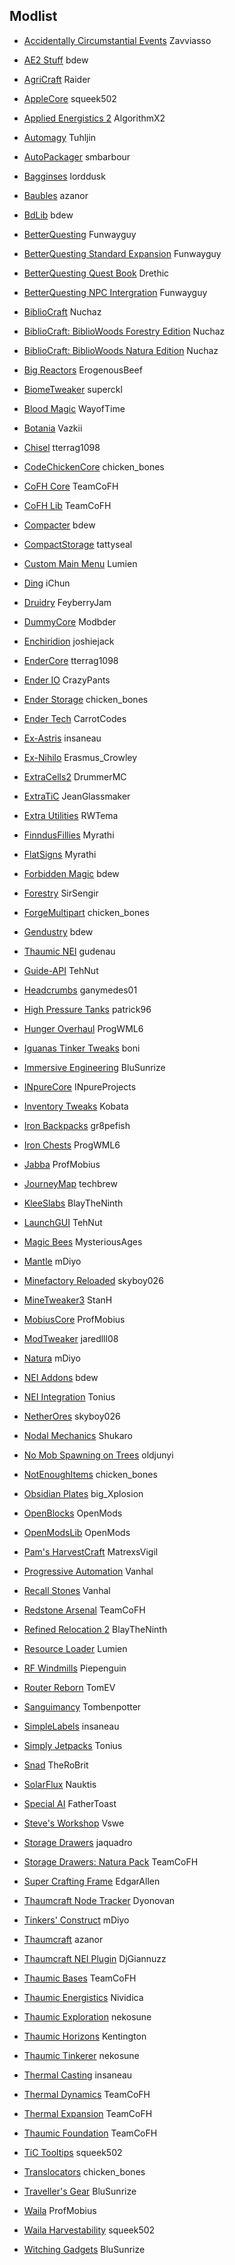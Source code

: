 ## Modlist

- [Accidentally Circumstantial Events](https://minecraft.curseforge.com/projects/accidentally-circumstantial-events-ace) Zavviasso

- [AE2 Stuff](https://minecraft.curseforge.com/projects/ae2-stuff) bdew

- [AgriCraft](https://minecraft.curseforge.com/projects/agricraft) Raider

- [AppleCore](https://minecraft.curseforge.com/projects/applecore) squeek502

- [Applied Energistics 2](https://minecraft.curseforge.com/projects/applied-energistics-2) AlgorithmX2

- [Automagy](https://minecraft.curseforge.com/projects/automagy) Tuhljin

- [AutoPackager](https://minecraft.curseforge.com/projects/autopackager) smbarbour

- [Bagginses](https://minecraft.curseforge.com/projects/bagginses) lorddusk

- [Baubles](https://minecraft.curseforge.com/projects/baubles) azanor

- [BdLib](https://minecraft.curseforge.com/projects/bdlib) bdew

- [BetterQuesting](https://mods.curse.com/mc-mods/minecraft/238856-better-questing) Funwayguy

- [BetterQuesting Standard Expansion](https://mods.curse.com/mc-mods/minecraft/238857-better-questing-standard-expansion) Funwayguy

- [BetterQuesting Quest Book](https://mods.curse.com/mc-mods/minecraft/242106-better-questing-quest-book) Drethic

- [BetterQuesting NPC Intergration](https://mods.curse.com/mc-mods/minecraft/241475-better-questing-npc-integration) Funwayguy

- [BiblioCraft](https://minecraft.curseforge.com/projects/bibliocraft) Nuchaz

- [BiblioCraft: BiblioWoods Forestry Edition](https://minecraft.curseforge.com/projects/bibliocraft-bibliowoods-forestry-edition) Nuchaz

- [BiblioCraft: BiblioWoods Natura Edition](https://minecraft.curseforge.com/projects/bibliocraft-bibliowoods-natura-edition) Nuchaz

- [Big Reactors](https://minecraft.curseforge.com/projects/big-reactors) ErogenousBeef

- [BiomeTweaker](https://minecraft.curseforge.com/projects/biometweaker) superckl

- [Blood Magic](https://minecraft.curseforge.com/projects/blood-magic) WayofTime

- [Botania](https://minecraft.curseforge.com/projects/botania) Vazkii

- [Chisel](https://minecraft.curseforge.com/projects/chisel) tterrag1098

- [CodeChickenCore](https://minecraft.curseforge.com/projects/codechickencore) chicken_bones

- [CoFH Core](https://minecraft.curseforge.com/projects/cofhcore) TeamCoFH

- [CoFH Lib](https://minecraft.curseforge.com/projects/cofh-lib) TeamCoFH

- [Compacter](https://minecraft.curseforge.com/projects/compacter) bdew

- [CompactStorage](https://minecraft.curseforge.com/projects/compactstorage) tattyseal

- [Custom Main Menu](https://minecraft.curseforge.com/projects/custom-main-menu) Lumien

- [Ding](https://minecraft.curseforge.com/projects/ding) iChun

- [Druidry](https://minecraft.curseforge.com/projects/druidry) FeyberryJam

- [DummyCore](https://minecraft.curseforge.com/projects/dummycore) Modbder

- [Enchiridion](https://minecraft.curseforge.com/projects/enchiridion) joshiejack

- [EnderCore](https://minecraft.curseforge.com/projects/endercore) tterrag1098

- [Ender IO](https://minecraft.curseforge.com/projects/ender-io) CrazyPants

- [Ender Storage](https://minecraft.curseforge.com/projects/ender-storage) chicken_bones

- [Ender Tech](https://minecraft.curseforge.com/projects/endertech) CarrotCodes

- [Ex-Astris](https://minecraft.curseforge.com/projects/ex-astris) insaneau

- [Ex-Nihilo](https://minecraft.curseforge.com/projects/ex-nihilo) Erasmus_Crowley

- [ExtraCells2](https://minecraft.curseforge.com/projects/extracells2) DrummerMC

- [ExtraTiC](https://minecraft.curseforge.com/projects/extratic) JeanGlassmaker

- [Extra Utilities](https://minecraft.curseforge.com/projects/extra-utilities) RWTema

- [FinndusFillies](https://minecraft.curseforge.com/projects/finndusfillies) Myrathi

- [FlatSigns](https://minecraft.curseforge.com/projects/flatsigns) Myrathi

- [Forbidden Magic](https://minecraft.curseforge.com/projects/forbidden-magic) bdew

- [Forestry](https://minecraft.curseforge.com/projects/forestry) SirSengir

- [ForgeMultipart](https://minecraft.curseforge.com/projects/forge-multi-part) chicken_bones

- [Gendustry](https://minecraft.curseforge.com/projects/gendustry) bdew

- [Thaumic NEI](https://minecraft.curseforge.com/projects/thaumic-nei) gudenau

- [Guide-API](https://minecraft.curseforge.com/projects/guide-api) TehNut

- [Headcrumbs](https://minecraft.curseforge.com/projects/headcrumbs) ganymedes01

- [High Pressure Tanks](https://minecraft.curseforge.com/projects/high-pressure-tanks) patrick96

- [Hunger Overhaul](https://minecraft.curseforge.com/projects/hunger-overhaul) ProgWML6

- [Iguanas Tinker Tweaks](https://minecraft.curseforge.com/projects/iguanas-tinker-tweaks) boni

- [Immersive Engineering](https://minecraft.curseforge.com/projects/immersive-engineering) BluSunrize

- [INpureCore](https://minecraft.curseforge.com/projects/inpurecore) INpureProjects

- [Inventory Tweaks](https://minecraft.curseforge.com/projects/inventory-tweaks) Kobata

- [Iron Backpacks](https://minecraft.curseforge.com/projects/iron-backpacks) gr8pefish

- [Iron Chests](https://minecraft.curseforge.com/projects/iron-chests) ProgWML6

- [Jabba](https://minecraft.curseforge.com/projects/jabba) ProfMobius

- [JourneyMap](https://minecraft.curseforge.com/projects/journeymap) techbrew

- [KleeSlabs](https://minecraft.curseforge.com/projects/kleeslabs) BlayTheNinth

- [LaunchGUI](https://minecraft.curseforge.com/projects/launchgui) TehNut

- [Magic Bees](https://minecraft.curseforge.com/projects/magic-bees) MysteriousAges

- [Mantle](https://minecraft.curseforge.com/projects/mantle) mDiyo

- [Minefactory Reloaded](https://minecraft.curseforge.com/projects/minefactory-reloaded) skyboy026

- [MineTweaker3](https://minecraft.curseforge.com/projects/minetweaker3) StanH

- [MobiusCore](https://minecraft.curseforge.com/projects/mobiuscore) ProfMobius

- [ModTweaker](https://minecraft.curseforge.com/projects/modtweaker) jaredlll08

- [Natura](https://minecraft.curseforge.com/projects/natura) mDiyo

- [NEI Addons](https://minecraft.curseforge.com/projects/nei-addons) bdew

- [NEI Integration](https://minecraft.curseforge.com/projects/nei-integration) Tonius

- [NetherOres](https://minecraft.curseforge.com/projects/netherores) skyboy026

- [Nodal Mechanics](https://minecraft.curseforge.com/projects/nodal-mechanics) Shukaro

- [No Mob Spawning on Trees](https://minecraft.curseforge.com/projects/no-mob-spawning-on-trees) oldjunyi

- [NotEnoughItems](https://minecraft.curseforge.com/projects/notenoughitems) chicken_bones

- [Obsidian Plates](https://minecraft.curseforge.com/projects/obsidian-plates) big_Xplosion

- [OpenBlocks](https://minecraft.curseforge.com/projects/openblocks) OpenMods

- [OpenModsLib](https://minecraft.curseforge.com/projects/openmodslib) OpenMods

- [Pam's HarvestCraft](https://minecraft.curseforge.com/projects/pams-harvestcraft) MatrexsVigil

- [Progressive Automation](https://minecraft.curseforge.com/projects/progressive-automation-early-miner) Vanhal

- [Recall Stones](https://minecraft.curseforge.com/projects/recall-stones) Vanhal

- [Redstone Arsenal](https://minecraft.curseforge.com/projects/redstone-arsenal) TeamCoFH

- [Refined Relocation 2](https://minecraft.curseforge.com/projects/refined-relocation-2) BlayTheNinth

- [Resource Loader](https://minecraft.curseforge.com/projects/resource-loader) Lumien

- [RF Windmills](https://minecraft.curseforge.com/projects/rf-windmills) Piepenguin

- [Router Reborn](https://minecraft.curseforge.com/projects/router-reborn) TomEV

- [Sanguimancy](https://minecraft.curseforge.com/projects/sanguimancy) Tombenpotter

- [SimpleLabels](https://minecraft.curseforge.com/projects/simplelabels) insaneau

- [Simply Jetpacks](https://minecraft.curseforge.com/projects/simply-jetpacks) Tonius

- [Snad](https://minecraft.curseforge.com/projects/snad) TheRoBrit

- [SolarFlux](https://minecraft.curseforge.com/projects/solar-flux) Nauktis

- [Special AI](https://minecraft.curseforge.com/projects/special-ai) FatherToast

- [Steve's Workshop](https://minecraft.curseforge.com/projects/steves-workshop) Vswe

- [Storage Drawers](https://minecraft.curseforge.com/projects/storage-drawers) jaquadro

- [Storage Drawers: Natura Pack](https://minecraft.curseforge.com/projects/storage-drawers-natura-pack) TeamCoFH

- [Super Crafting Frame](https://minecraft.curseforge.com/projects/super-crafting-frame) EdgarAllen

- [Thaumcraft Node Tracker](https://minecraft.curseforge.com/projects/thaumcraft-node-tracker) Dyonovan

- [Tinkers' Construct](https://minecraft.curseforge.com/projects/tinkers-construct) mDiyo

- [Thaumcraft](https://minecraft.curseforge.com/projects/thaumcraft) azanor

- [Thaumcraft NEI Plugin](https://minecraft.curseforge.com/projects/thaumcraft-nei-plugin) DjGiannuzz

- [Thaumic Bases](https://minecraft.curseforge.com/projects/thaumic-bases) TeamCoFH

- [Thaumic Energistics](https://minecraft.curseforge.com/projects/thaumic-energistics) Nividica

- [Thaumic Exploration](https://minecraft.curseforge.com/projects/thaumic-exploration) nekosune

- [Thaumic Horizons](https://minecraft.curseforge.com/projects/thaumic-horizons) Kentington

- [Thaumic Tinkerer](https://minecraft.curseforge.com/projects/thaumic-tinkerer) nekosune

- [Thermal Casting](https://minecraft.curseforge.com/projects/thermal-casting) insaneau

- [Thermal Dynamics](https://minecraft.curseforge.com/projects/thermal-dynamics) TeamCoFH

- [Thermal Expansion](https://minecraft.curseforge.com/projects/thermalexpansion) TeamCoFH

- [Thaumic Foundation](hhttps://minecraft.curseforge.com/projects/thermal-foundation) TeamCoFH

- [TiC Tooltips](https://minecraft.curseforge.com/projects/tic-tooltips) squeek502

- [Translocators](https://minecraft.curseforge.com/projects/translocators) chicken_bones

- [Traveller's Gear](https://minecraft.curseforge.com/projects/travellers-gear) BluSunrize

- [Waila](https://minecraft.curseforge.com/projects/waila) ProfMobius

- [Waila Harvestability](https://minecraft.curseforge.com/projects/waila-harvestability) squeek502

- [Witching Gadgets](https://minecraft.curseforge.com/projects/witching-gadgets) BluSunrize
